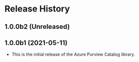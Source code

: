 # Release History

## 1.0.0b2 (Unreleased)


## 1.0.0b1 (2021-05-11)

- This is the initial release of the Azure Purview Catalog library.
